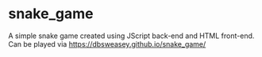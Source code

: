 # snake_game
A simple snake game created using JScript back-end and HTML front-end.
Can be played via https://dbsweasey.github.io/snake_game/

